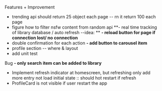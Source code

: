 Features + Improvement
- trending api should return 25 object each page -- rn it return 100 each page
- figure how to filter nsfw content from random api
**- real time tracking of library database / auto refresh --idea: **
**- reload button for page if connection lost/ no connection**
- double confirmation for each action
**- add button to carousel item**
- profile section -- where & layout
- add unit test

Bug
**- only search item can be added to library**
- Implement refresh indicator at homescreen, but refreshing only add more entry not load initial state :: should hot restart if refresh
- ProfileCard is not visible if user restart the app